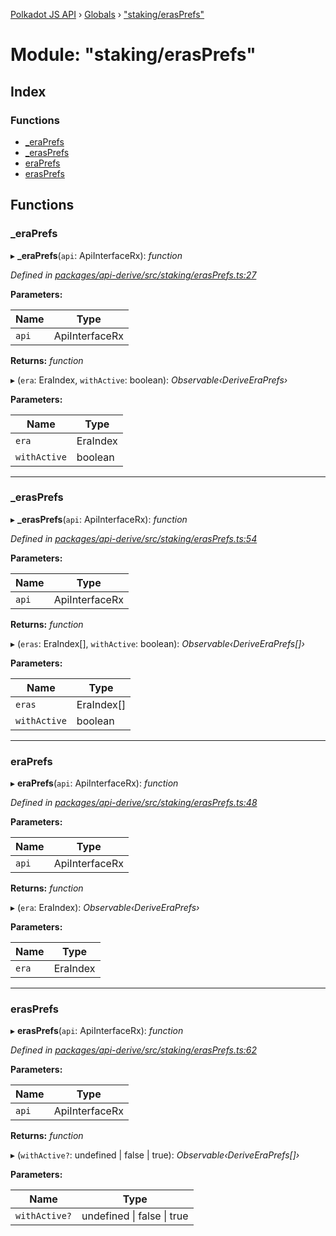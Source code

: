 [Polkadot JS API](../README.md) › [Globals](../globals.md) › ["staking/erasPrefs"](_staking_erasprefs_.md)

# Module: "staking/erasPrefs"

## Index

### Functions

* [_eraPrefs](_staking_erasprefs_.md#_eraprefs)
* [_erasPrefs](_staking_erasprefs_.md#_erasprefs)
* [eraPrefs](_staking_erasprefs_.md#eraprefs)
* [erasPrefs](_staking_erasprefs_.md#erasprefs)

## Functions

###  _eraPrefs

▸ **_eraPrefs**(`api`: ApiInterfaceRx): *function*

*Defined in [packages/api-derive/src/staking/erasPrefs.ts:27](https://github.com/polkadot-js/api/blob/8bea5e5a3b/packages/api-derive/src/staking/erasPrefs.ts#L27)*

**Parameters:**

Name | Type |
------ | ------ |
`api` | ApiInterfaceRx |

**Returns:** *function*

▸ (`era`: EraIndex, `withActive`: boolean): *Observable‹DeriveEraPrefs›*

**Parameters:**

Name | Type |
------ | ------ |
`era` | EraIndex |
`withActive` | boolean |

___

###  _erasPrefs

▸ **_erasPrefs**(`api`: ApiInterfaceRx): *function*

*Defined in [packages/api-derive/src/staking/erasPrefs.ts:54](https://github.com/polkadot-js/api/blob/8bea5e5a3b/packages/api-derive/src/staking/erasPrefs.ts#L54)*

**Parameters:**

Name | Type |
------ | ------ |
`api` | ApiInterfaceRx |

**Returns:** *function*

▸ (`eras`: EraIndex[], `withActive`: boolean): *Observable‹DeriveEraPrefs[]›*

**Parameters:**

Name | Type |
------ | ------ |
`eras` | EraIndex[] |
`withActive` | boolean |

___

###  eraPrefs

▸ **eraPrefs**(`api`: ApiInterfaceRx): *function*

*Defined in [packages/api-derive/src/staking/erasPrefs.ts:48](https://github.com/polkadot-js/api/blob/8bea5e5a3b/packages/api-derive/src/staking/erasPrefs.ts#L48)*

**Parameters:**

Name | Type |
------ | ------ |
`api` | ApiInterfaceRx |

**Returns:** *function*

▸ (`era`: EraIndex): *Observable‹DeriveEraPrefs›*

**Parameters:**

Name | Type |
------ | ------ |
`era` | EraIndex |

___

###  erasPrefs

▸ **erasPrefs**(`api`: ApiInterfaceRx): *function*

*Defined in [packages/api-derive/src/staking/erasPrefs.ts:62](https://github.com/polkadot-js/api/blob/8bea5e5a3b/packages/api-derive/src/staking/erasPrefs.ts#L62)*

**Parameters:**

Name | Type |
------ | ------ |
`api` | ApiInterfaceRx |

**Returns:** *function*

▸ (`withActive?`: undefined | false | true): *Observable‹DeriveEraPrefs[]›*

**Parameters:**

Name | Type |
------ | ------ |
`withActive?` | undefined &#124; false &#124; true |
